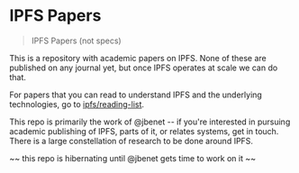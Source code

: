 # IPFS Papers

> IPFS Papers (not specs)

This is a repository with academic papers on IPFS. None of these are published on any journal yet, but once IPFS operates at scale we can do that.

For papers that you can read to understand IPFS and the underlying technologies, go to [ipfs/reading-list](https://github.com/ipfs/reading-list).

This repo is primarily the work of @jbenet -- if you're interested in pursuing academic publishing of IPFS, parts of it, or relates systems, get in touch. There is a large constellation of research to be done around IPFS.

~~ this repo is hibernating until @jbenet gets time to work on it ~~

